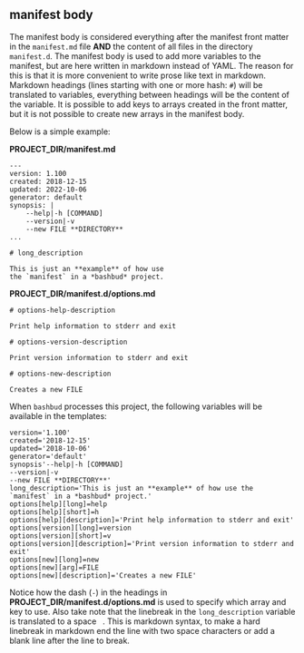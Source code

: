 ## manifest body

The manifest body is considered everything after the manifest front matter in the `manifest.md` file 
**AND** the content of all files in the directory `manifest.d`.
The manifest body is used to add more variables to the manifest, 
but are here written in markdown instead of YAML.
The reason for this is that it is more convenient to write prose like text in markdown.
Markdown headings (lines starting with one or more hash: `#`) will be translated to variables,
everything between headings will be the content of the variable.
It is possible to add keys to arrays created in the front matter,
but it is not possible to create new arrays in the manifest body.


Below is a simple example:  

**PROJECT_DIR/manifest.md**

```
---
version: 1.100
created: 2018-12-15
updated: 2022-10-06
generator: default
synopsis: |
    --help|-h [COMMAND]
    --version|-v
    --new FILE **DIRECTORY**
...

# long_description

This is just an **example** of how use
the `manifest` in a *bashbud* project.
```

**PROJECT_DIR/manifest.d/options.md**  

```
# options-help-description

Print help information to stderr and exit

# options-version-description

Print version information to stderr and exit

# options-new-description

Creates a new FILE
```

When `bashbud` processes this project, the following variables will be available in the templates:  

```
version='1.100'
created='2018-12-15'
updated='2018-10-06'
generator='default'
synopsis'--help|-h [COMMAND]
--version|-v
--new FILE **DIRECTORY**'
long_description='This is just an **example** of how use the `manifest` in a *bashbud* project.'
options[help][long]=help
options[help][short]=h
options[help][description]='Print help information to stderr and exit'
options[version][long]=version
options[version][short]=v
options[version][description]='Print version information to stderr and exit'
options[new][long]=new
options[new][arg]=FILE
options[new][description]='Creates a new FILE'
```

Notice how the dash (`-`) in the headings in 
**PROJECT_DIR/manifest.d/options.md** 
is used to specify which array and key to use.
Also take note that the linebreak in the `long_description` variable is translated to a space ` `.
This is markdown syntax, to make a hard linebreak in markdown end the line with two space characters or add a blank line after the line to break.
